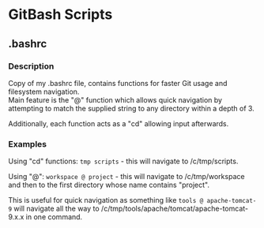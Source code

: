 # GitBash Scripts

## .bashrc
### Description
Copy of my .bashrc file, contains functions for faster Git usage and filesystem navigation.\
Main feature is the "@" function which allows quick navigation by attempting to match the supplied string to any directory within a depth of 3.

Additionally, each function acts as a "cd" allowing input afterwards.

### Examples
Using "cd" functions: `tmp scripts` - this will navigate to /c/tmp/scripts.

Using "@": `workspace @ project` - this will navigate to /c/tmp/workspace and then to the first directory whose name contains "project".

This is useful for quick navigation as something like `tools @ apache-tomcat-9` will navigate all the way to /c/tmp/tools/apache/tomcat/apache-tomcat-9.x.x in one command.
